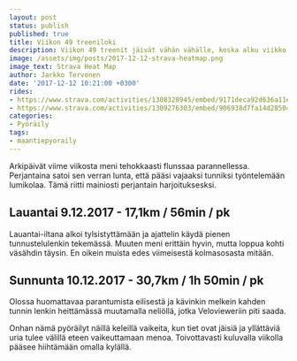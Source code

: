 ```yaml
---
layout: post
status: publish
published: true
title: Viikon 49 treeniloki
description: Viikon 49 treenit jäivät vähän vähälle, koska alku viikko meni flunssasta toipuessa ja hiihtokelejä odotellessa.
image: /assets/img/posts/2017-12-12-strava-heatmap.png
image_text: Strava Heat Map
author: Jarkko Tervonen
date: '2017-12-12 10:21:00 +0300'
rides:
- https://www.strava.com/activities/1308328945/embed/9171deca92d636a11eda8c472be19a3a3dd3bd3c
- https://www.strava.com/activities/1309276303/embed/906938d7fa14d28504591c8132861f34fedcbe71
categories:
- Pyöräily
tags:
- maantiepyoraily
---
```

Arkipäivät viime viikosta meni tehokkaasti flunssaa parannellessa. Perjantaina satoi sen verran lunta, että pääsi vajaaksi tunniksi työntelemään lumikolaa. Tämä riitti mainiosti perjantain harjoituksesksi.

<!-- more -->

## Lauantai 9.12.2017 - 17,1km / 56min / pk

Lauantai-iltana alkoi tylsistyttämään ja ajattelin käydä pienen tunnustelulenkin tekemässä. Muuten meni erittäin hyvin, mutta loppua kohti väsähdin täysin. En oikein muista edes viimeisestä kolmasosasta mitään.

## Sunnunta 10.12.2017 - 30,7km / 1h 50min / pk

Olossa huomattavaa parantumista eilisestä ja kävinkin melkein kahden tunnin lenkin heittämässä muutamalla neliöllä, jotka Velovieweriin piti saada.

Onhan nämä pyöräilyt näillä keleillä vaikeita, kun tiet ovat jäisiä ja yllättäviä uria tulee välillä eteen vaikeuttamaan menoa. Toivottavasti kuluvalla viikolla pääsee hiihtämään omalla kylällä.
